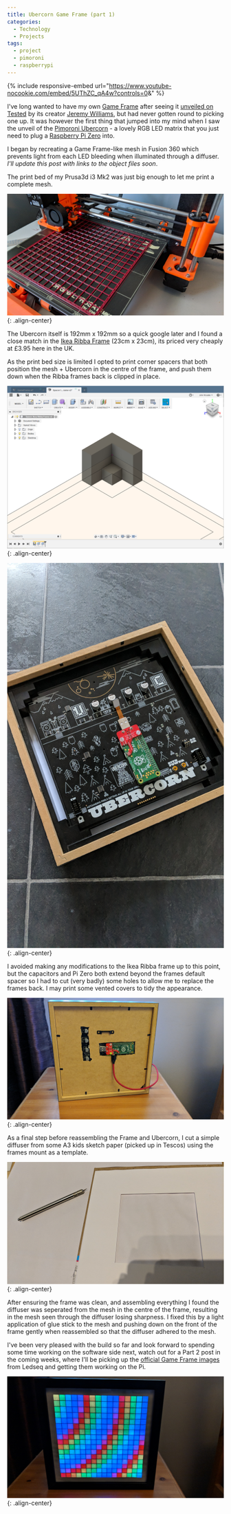 ```yaml
---
title: Ubercorn Game Frame (part 1)
categories:
  - Technology
  - Projects
tags:
  - project
  - pimoroni
  - raspberrypi
---
```


{% include responsive-embed url="https://www.youtube-nocookie.com/embed/5UThZC_qA4w?controls=0&amp;" %}

I've long wanted to have my own [Game Frame](https://ledseq.com/) after seeing it [unveiled on Tested](https://www.youtube.com/watch?v=lN4X4grFZa0) by its creator [Jeremy Williams](https://twitter.com/jerware), but had never gotten round to picking one up. It was however the first thing that jumped into my mind when I saw the unveil of the [Pimoroni Ubercorn](https://shop.pimoroni.com/products/ubercorn) - a lovely RGB LED matrix that you just need to plug a [Raspberry Pi Zero](https://www.raspberrypi.org/products/raspberry-pi-zero/) into.

I began by recreating a Game Frame-like mesh in Fusion 360 which prevents light from each LED bleeding when illuminated through a diffuser. _I'll update this post with links to the object files soon_.

The print bed of my Prusa3d i3 Mk2 was just big enough to let me print a complete mesh.

![center-aligned-image](/assets/ubercorn-gameframe-pt1/printing-mesh.jpg){: .align-center}

The Ubercorn itself is 192mm x 192mm so a quick google later and I found a close match in the [Ikea Ribba Frame](https://www.ikea.com/gb/en/products/decoration/frames-pictures/ribba-frame-black-art-40378401/) (23cm x 23cm), its priced very cheaply at £3.95 here in the UK.

As the print bed size is limited I opted to print corner spacers that both position the mesh + Ubercorn in the centre of the frame, and push them down when the Ribba frames back is clipped in place.

![center-aligned-image](/assets/ubercorn-gameframe-pt1/corner-spacer-fusion-360.png){: .align-center}

![center-aligned-image](/assets/ubercorn-gameframe-pt1/spacers.jpg){: .align-center}

I avoided making any modifications to the Ikea Ribba frame up to this point, but the capacitors and Pi Zero both extend beyond the frames default spacer so I had to cut (very badly) some holes to allow me to replace the frames back. I may print some vented covers to tidy the appearance.

![center-aligned-image](/assets/ubercorn-gameframe-pt1/back.jpg){: .align-center}

As a final step before reassembling the Frame and Ubercorn, I cut a simple diffuser from some A3 kids sketch paper (picked up in Tescos) using the frames mount as a template.

![center-aligned-image](/assets/ubercorn-gameframe-pt1/diffuser.jpg){: .align-center}

After ensuring the frame was clean, and assembling everything I found the diffuser was seperated from the mesh in the centre of the frame, resulting in the mesh seen through the diffuser losing sharpness. I fixed this by a light application of glue stick to the mesh and pushing down on the front of the frame gently when reassembled so that the diffuser adhered to the mesh.

I've been very pleased with the build so far and look forward to spending some time working on the software side next, watch out for a Part 2 post in the coming weeks, where
I'll be picking up the [official Game Frame images](https://ledseq.com/product/game-frame-sd-files/) from Ledseq and getting them working on the Pi.


![center-aligned-image](/assets/ubercorn-gameframe-pt1/front.jpg){: .align-center}
